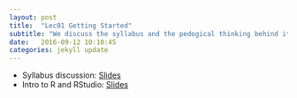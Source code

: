 ```yaml
---
layout: post
title:  "Lec01 Getting Started"
subtitle: "We discuss the syllabus and the pedogical thinking behind its design and introduce R and RStudio."
date:   2016-09-12 10:10:45
categories: jekyll update
---
```


<!--* <a href = "{{ site.baseurl }}/assets/1-Intro_and_Tools/syllabus.html" target = "_blank">Slides</a>-->
* Syllabus discussion: <a href = "http://rpubs.com/rudeboybert/MATH116_syllabus_discussion" target = "_blank">Slides</a>
* Intro to R and RStudio: <a href = "https://docs.google.com/presentation/d/1TboL5JVHmGhKPI8OIVwQsM9vET-cLmw_mWgbNOe73sg/edit#slide=id.p4" target = "_blank">Slides</a>


